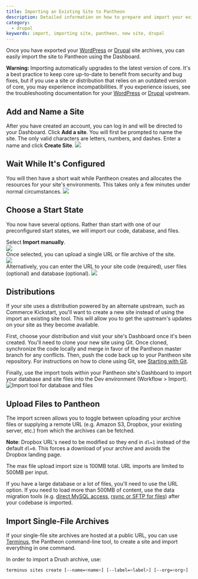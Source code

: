 ```yaml
---
title: Importing an Existing Site to Pantheon
description: Detailed information on how to prepare and import your existing Drupal or WordPress site to Pantheon.
category:
  - drupal
keywords: import, importing site, pantheon, new site, drupal
---
```

Once you have exported your [WordPress](/docs/articles/wordpress/export-an-existing-wordpress-site) or [Drupal](/docs/articles/drupal/prepare-drupal-for-export) site archives, you can easily import the site to Pantheon using the Dashboard.

<div class="alert alert-danger" role="alert"><strong>Warning: </strong>Importing automatically upgrades to the latest version of core. It's a best practice to keep core up-to-date to benefit from security and bug fixes, but if you use a site or distribution that relies on an outdated version of core, you may experience incompatibilities. If you experience issues, see the troubleshooting documentation for your <a href="https://codex.wordpress.org/Updating_WordPress#Troubleshooting">WordPress</a> or <a href="https://www.drupal.org/troubleshooting"> Drupal</a> upstream.</div>

## Add and Name a Site

After you have created an account, you can log in and will be directed to your Dashboard. Click **Add a site**. You will first be prompted to name the site. The only valid characters are letters, numbers, and dashes. Enter a name and click **Create Site**.
![](/source/docs/assets/images/desk_images/247523.png)
## Wait While It's Configured
You will then have a short wait while Pantheon creates and allocates the resources for your site's environments. This takes only a few minutes under normal circumstances.
![](/source/docs/assets/images/desk_images/247524.png)
## Choose a Start State
You now have several options. Rather than start with one of our preconfigured start states, we will import our code, database, and files.

Select **Import manually**.<br />
![](/source/docs/assets/images/desk_images/247521.png)  
Once selected, you can upload a single URL or file archive of the site.  
![](/source/docs/assets/images/desk_images/259156.png)  
Alternatively, you can enter the URL to your site code (required), user files (optional) and database (optional).
![](/source/docs/assets/images/desk_images/247522.png)

## Distributions

If your site uses a distribution powered by an alternate upstream, such as Commerce Kickstart, you'll want to create a new site instead of using the import an existing site tool. This will allow you to get the upstream's updates on your site as they become available.

First, choose your distribution and visit your site's Dashboard once it's been created. You'll need to clone your new site using Git. Once cloned, synchronize the code locally and merge in favor of the Pantheon master branch for any conflicts. Then, push the code back up to your Pantheon site repository. For instructions on how to clone using Git, see [Starting with Git](/docs/articles/local/starting-with-git/).

Finally, use the import tools within your Pantheon site's Dashboard to import your database and site files into the Dev environment (Workflow > Import).
 ![Import tool for database and files](/source/docs/assets/images/import-tool-db-and-files.png)



## Upload Files to Pantheon

The import screen allows you to toggle between uploading your archive files or supplying a remote URL (e.g. Amazon S3, Dropbox, your existing server, etc.) from which the archives can be fetched.

<div class="alert alert-warning" role="alert">
<strong>Note</strong>: Dropbox URL's need to be modified so they end in <code>dl=1</code> instead of the default <code>dl=0</code>. This forces a download of your archive and avoids the Dropbox landing page.  </div>

The max file upload import size is 100MB total. URL imports are limited to 500MB per input.

If you have a large database or a lot of files, you'll need to use the URL option. If you need to load more than 500MB of content, use the data migration tools (e.g. [direct MySQL access](/source/docs/articles/local/accessing-mysql-databases), [rsync or SFTP for files](/source/docs/articles/local/rsync-and-sftp)) after your codebase is imported.

## Import Single-File Archives

If your single-file site archives are hosted at a public URL, you can use [Terminus](https://github.com/pantheon-systems/cli), the Pantheon command-line tool, to create a site and import everything in one command.

In order to import a Drush archive, use:
```bash
terminus sites create [--name=<name>] [--label=<label>] [--org=<org>] [--import=<url>]
```
